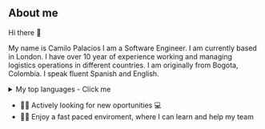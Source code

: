 ## About me

Hi there 👋

My name is Camilo Palacios I am a Software Engineer. I am currently based in London.
I have over 10 year of experience working and managing logistics operations in different countries.
I am originally from Bogota, Colombia. I speak fluent Spanish and English.

<details>
<summary>My top languages - Click me </summary>

| Rank |   Languages  |
|-----:|--------------|
|     1| Python       |
|     2| Ruby on Rails|
|     3| JavaScript   |
|     4| Linux CLI    |
|     5|  Rust        |
 
</details>

 - 🧑🏻‍ Actively looking for new oportunities 💻
 - 🏃🏻 Enjoy a fast paced enviroment, where I can learn and help my team
